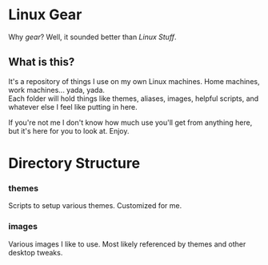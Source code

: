 # Linux Gear
Why _gear_? Well, it sounded better than _Linux Stuff_.

## What is this?
It's a repository of things I use on my own Linux machines. Home machines, work machines... yada, yada.  
Each folder will hold things like themes, aliases, images, helpful scripts, and whatever else I feel like putting in here.

If you're not me I don't know how much use you'll get from anything here, but it's here for you to look at. Enjoy.

# Directory Structure
### themes
Scripts to setup various themes. Customized for me.

### images
Various images I like to use. Most likely referenced by themes and other desktop tweaks.